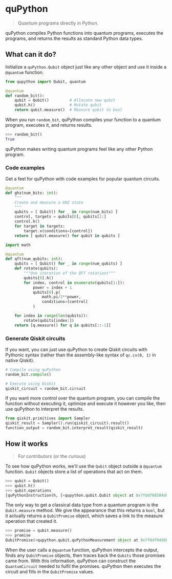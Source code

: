 # quPython

> Quantum programs directly in Python.

quPython compiles Python functions into quantum programs, executes the
programs, and returns the results as standard Python data types.

## What can it do?

Initialize a `quPython.Qubit` object just like any other object and use it
inside a `@quantum` function.

```python
from qupython import Qubit, quantum

@quantum
def random_bit():
    qubit = Qubit()         # Allocate new qubit
    qubit.h()               # Mutate qubit
    return qubit.measure()  # Measure qubit to bool
```

When you run `random_bit`, quPython compiles your function to a quantum
program, executes it, and returns results.

```python
>>> random_bit()
True
```

quPython makes writing quantum programs feel like any other Python program.

### Code examples

Get a feel for quPython with code examples for popular quantum circuits.

```python
@quantum
def ghz(num_bits: int):
    """
    Create and measure a GHZ state
    """
    qubits = [ Qubit() for _ in range(num_bits) ]
    control, targets = qubits[0], qubits[1:]
    control.h()
    for target in targets:
        target.x(conditions=[control])
    return [ qubit.measure() for qubit in qubits ]
```

```python
import math

@quantum
def qft(num_qubits: int):
    qubits = [ Qubit() for _ in range(num_qubits) ]
    def rotate(qubits):
        """One iteration of the QFT rotations"""
        qubits[0].h()
        for index, control in enumerate(qubits[1:]):
            power = index + 1
            qubits[0].p(
                math.pi/2**power,
                conditions=[control]
            )

    for index in range(len(qubits)):
        rotate(qubits[index:])
    return [q.measure() for q in qubits[::-1]]
```

### Generate Qiskit circuits

If you want, you can just use quPython to create Qiskit circuits with Pythonic
syntax (rather than the assembly-like syntax of `qc.cx(0, 1)` in native
Qiskit).

```python
# Compile using quPython
random_bit.compile()

# Execute using Qiskit
qiskit_circuit = random_bit.circuit
```

If you want more control over the quantum program, you can compile the function
without executing it, optimize and execute it however you like, then use
quPython to interpret the results.

```python
from qiskit.primitives import Sampler
qiskit_result = Sampler().run(qiskit_circuit).result()
function_output = random_bit.interpret_result(qiskit_result)
```

## How it works

> For contributors (or the curious)

To see how quPython works, we'll use the `Qubit` object outside a `@quantum`
function. `Qubit` objects store a list of operations that act on them.

```python
>>> qubit = Qubit()
>>> qubit.h()
>>> qubit.operations
[quPythonInstruction(h, [<qupython.qubit.Qubit object at 0x7fddf68504d0>])]
```

The only way to get a classical data type from a quantum program is the
`Qubit.measure` method. We give the appearance that this returns a `bool`, but
it actually returns a `QubitPromise` object, which saves a link to the measure
operation that created it.

```python
>>> promise = qubit.measure()
>>> promise
QubitPromise(<qupython.qubit.quPythonMeasurement object at 0x7fddf0ddbbd0>)
```

When the user calls a `@quantum` function, quPython intercepts the output,
finds any `QubitPromise` objects, then traces back the `Qubits` those promises
came from. With this information, quPython can construct the `QuantumCircuit`
needed to fulfil the promises. quPython then executes the circuit and fills in
the `QubitPromise` values.
